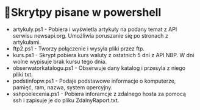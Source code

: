 # 📜Skrytpy pisane w powershell
- artykuly.ps1 -  Pobiera i wyświetla artykuły na podany temat z API serwisu newsapi.org. Umożliwia poruszanie się po stronach z artykułami.
- ftp2.ps1 - Tworzy połączenie i wysyła pliki przez ftp.
- kurs.ps1 - Skrypt pobiera kurs waluty z ostatnich 5 dni z API NBP. W dni wolne wypisuje brak kursu tego dnia.
- obserwatorkatalogu.ps1 - Obserwuje dany katalog i przesyla z niego pliki txt.
- podstinfopw.ps1 - Podaje podstawowe informacje o komputerze, pamięć, ram, nazwa, system opercyjny.
- sshpoelecenia.ps1 - Pobiera inforamcje z zdalnego hosta za pomocą ssh i zapisuje je do pliku ZdalnyRaport.txt.
